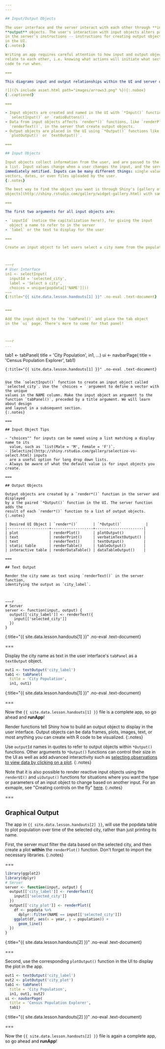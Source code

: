 ```yaml
---
---

## Input/Output Objects

The user interface and the server interact with each other through **input** and
**output** objects. The user's interaction with input objects alters parameters
in the server's instructions -- instructions for creating output objects shown
in the UI.
{:.notes}

Writing an app requires careful attention to how input and output objects
relate to each other, i.e. knowing what actions will initiate what sections of
code to run when.

===

This diagrams input and output relationships within the UI and server objects:

![]({% include asset.html path="images/arrows3.png" %}){:.nobox}
{:.captioned}

===

- Input objects are created and named in the UI with `*Input()` functions like
  `selectInput()` or `radioButtons()`.
- Data from input objects affects `render*()` functions, like `renderPlot()` or
  `renderText()`, in the server that create output objects.
- Output objects are placed in the UI using `*Output()` functions like
  `plotOutput()` or `textOutput()`.

===

## Input Objects

Input objects collect information from the user, and are passed to the server as
a list. Input values change when a user changes the input, and the server is
immediately notified. Inputs can be many different things: single values, text,
vectors, dates, or even files uploaded by the user.
{:.notes}

The best way to find the object you want is through Shiny's [gallery of input
objects](http://shiny.rstudio.com/gallery/widget-gallery.html) with sample code.

===

The first two arguments for all input objects are:

- `inputId` (notice the capitalization here!), for giving the input
  object a name to refer to in the server
- `label` or the text to display for the user

===

Create an input object to let users select a city name from the population data.



~~~r
# User Interface
in1 <- selectInput(
  inputId = 'selected_city',
  label = 'Select a city',
  choices = unique(popdata[['NAME']]))
~~~
{:title="{{ site.data.lesson.handouts[1] }}" .no-eval .text-document}


===

Add the input object to the `tabPanel()` and place the tab object
in the `ui` page. There's more to come for that panel!



~~~r
...
```

tab1 <- tabPanel(
  title = 'City Population',
  in1, ...)
ui <- navbarPage(
  title = 'Census Population Explorer',
  tab1)
~~~
{:title="{{ site.data.lesson.handouts[1] }}" .no-eval .text-document}


Use the `selectInput()` function to create an input object called
`selected_city`. Use the `choices = ` argument to define a vector with the unique
values in the NAME column. Make the input object an argument to the
function `tabPanel()`, preceded by a title argument. We will learn about design
and layout in a subsequent section.
{:.notes}

===

## Input Object Tips

- "choices"" for inputs can be named using a list matching a display name to its
  value, such as `list(Male = 'M', Female = 'F')`.
- [Selectize](http://shiny.rstudio.com/gallery/selectize-vs-select.html) inputs
  are a useful option for long drop down lists.
- Always be aware of what the default value is for input objects you create.

===

## Output Objects

Output objects are created by a `render*()` function in the server and displayed
by a the paired `*Output()` function in the UI. The server function adds the
result of each `render*()` function to a list of output objects.
{:.notes}

| Desired UI Object | `render*()`       | `*Output()`           |
|-------------------+-------------------+----------------------|
| plot              | renderPlot()      | plotOutput()         |
| text              | renderPrint()     | verbatimTextOutput() |
| text              | renderText()      | textOutput()         |
| static table      | renderTable()     | tableOutput()        |
| interactive table | renderDataTable() | dataTableOutput()    |

===

## Text Output

Render the city name as text using `renderText()` in the server function,
identifying the output as `city_label`.



~~~r
# Server
server <- function(input, output) {
  output[['city_label']] <- renderText({
    input[['selected_city']]
  })
}
~~~
{:title="{{ site.data.lesson.handouts[1] }}" .no-eval .text-document}


===

Display the city name as text in the user interface's `tabPanel` as a
`textOutput` object.



~~~r
out1 <- textOutput('city_label')
tab1 <- tabPanel(
  title = 'City Population',
  in1, out1)
~~~
{:title="{{ site.data.lesson.handouts[1] }}" .no-eval .text-document}


===

Now the `{{ site.data.lesson.handouts[1] }}` file is a complete app, so go ahead and
**runApp**!

Render functions tell Shiny how to build an output object to display in the user
interface. Output objects can be data frames, plots, images, text, or most
anything you can create with R code to be visualized.
{:.notes}

Use `outputId` names in quotes to refer to output objects within `*Output()`
functions. Other arguments to `*Output()` functions can control their size in
the UI as well as add advanced interactivity such as [selecting observations to
view data by clicking on a
plot](http://shiny.rstudio.com/articles/selecting-rows-of-data.html).
{:.notes}

Note that it is also possible to render reactive input objects using the
`renderUI()` and `uiOutput()` functions for situations where you want the type
or parameters of an input object to change based on another input. For an
exmaple, see "Creating controls on the fly"
[here](http://shiny.rstudio.com/articles/dynamic-ui.html).
{:.notes}

===

## Graphical Output

The app in `{{ site.data.lesson.handouts[2] }}`, will use the popdata table to plot
population over time of the selected city, rather than just printing its name.

First, the server must filter the data based on the selected city, and
then create a plot **within** the `renderPlot()` function. Don't forget to
import the necessary libraries.
{:.notes}

===



~~~r
library(ggplot2)
library(dplyr)
# Server
server <- function(input, output) {
  output[['city_label']] <- renderText({
    input[['selected_city']]
  })
  output[['city_plot']] <- renderPlot({
    df <- popdata %>% 
      dplyr::filter(NAME == input[['selected_city']])
    ggplot(df, aes(x = year, y = population)) +
      geom_line()
  })
}
~~~
{:title="{{ site.data.lesson.handouts[2] }}" .no-eval .text-document}


===

Second, use the corresponding `plotOutput()` function in the UI to display the
plot in the app.



~~~r
out1 <- textOutput('city_label')
out2 <- plotOutput('city_plot')
tab1 <- tabPanel(
  title = 'City Population',
  in1, out1, out2)
ui <- navbarPage(
  title = 'Census Population Explorer',
  tab1)
~~~
{:title="{{ site.data.lesson.handouts[2] }}" .no-eval .text-document}


===

Now the `{{ site.data.lesson.handouts[2] }}` file is again a complete app, so go ahead and
**runApp**!
